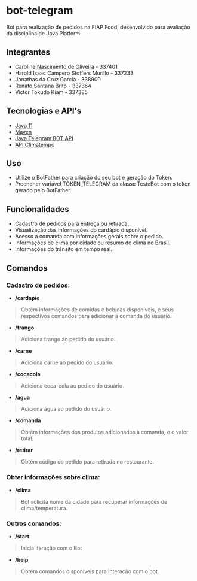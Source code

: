 # bot-telegram
Bot para realização de pedidos na FIAP Food, desenvolvido para avaliação da disciplina de Java Platform.

## Integrantes

- Caroline Nascimento de Oliveira - 337401
- Harold Isaac Campero Stoffers Murillo - 337233
- Jonathas da Cruz Garcia - 338900
- Renato Santana Brito - 337364
- Victor Tokudo Kiam - 337385

## Tecnologias e API's

* [Java 11]
* [Maven]
* [Java Telegram BOT API]
* [API Climatempo]

## Uso
- Utilize o BotFather para criação do seu bot e geração do Token.
- Preencher variável TOKEN_TELEGRAM da classe TesteBot com o token gerado pelo BotFather.

## Funcionalidades

- Cadastro de pedidos para entrega ou retirada.
- Visualização das informações do cardápio disponível.
- Acesso a comanda com informações gerais sobre o pedido.
- Informações de clima por cidade ou resumo do clima no Brasil.
- Informações do trânsito em tempo real.


## Comandos

### Cadastro de pedidos:
- **/cardapio**
> Obtém informações de comidas e bebidas disponíveis, e seus respectivos comandos para adicionar a comanda do usuário.

- **/frango**
> Adiciona frango ao pedido do usuário.

- **/carne**
> Adiciona carne ao pedido do usuário.

- **/cocacola**
>Adiciona coca-cola ao pedido do usuário.

- **/agua**
>Adiciona água ao pedido do usuário.

- **/comanda**
>Obtém informações dos produtos adicionados à comanda, e o valor total.

- **/retirar**
>Obtém código do pedido para retirada no restaurante.

### Obter informações sobre clima:

- **/clima**
> Bot solicita nome da cidade para recuperar informações de clima/temperatura.

### Outros comandos:

- **/start**
> Inicia iteração com o Bot

- **/help**
>Obtém comandos disponíveis para interação com o bot.

   [Java 11]: <https://www.oracle.com/java/technologies/javase-jdk11-downloads.html>
   [Maven]: <https://maven.apache.org/>
   [Java Telegram BOT Api]: <https://github.com/pengrad/java-telegram-bot-api>
   [API Climatempo]: <https://advisor.climatempo.com.br/>



